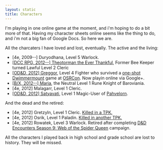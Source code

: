 ```yaml
---
layout: static
title: Characters
---
```


I'm playing in one online game at the moment, and i'm hoping to do a bit more of that. Having my character sheets online seems like the thing to do, and i'm not a big fan of Google Docs. So here we are.

All the charcaters I have loved and lost, eventually. The active and the living: 

 * \[4e, 2009--\] Duryodhana, Level 5 Warlock.
 * [\[DCC RPG, 2012--\] Theotorman the Ever Thankful][theotorman], Former Bee Keeper turned Lawful Level 2 Cleric
 * [\[OD&D, 2012\] Greggor][greggor], Level 4 Fighter who survived a [one-shot Dwimmermount][dwimmermount] game at [OSRCon][]. Now playin online via Google+.
 * [\[B/X, 2012--\] Maria][maria], the Neutral Level 1 Rune Knight of Baroviania.
 * \[4e, 2012\] Malagarr, Level 1 Cleric.
 * [\[OD&D, 2012\] Satyavati][satyavati], Level 1 Magic-User of [Pahvelorn][].
 
And the dead and the retired: 

 * \[4e, 2012\] Gretzyln, Level 1 Cleric. [Killed in a TPK.][total-party-kill]
 * \[4e, 2012\] Osrik, Level 1 Paladin. [Killed in another TPK.][dead-again]
 * \[4e, 2012\] Rowatek, Level 3 Warlock. Retired after completing [D&D Encounters Season 9: Web of the Spider Queen][d&d-season-9] campaign.
 

[maria]: /characters/maria/
[theotorman]: /characters/theotorman/
[greggor]: /characters/greggor/
[satyavati]: /characters/satyavati/
[pahvelorn]: http://untimately.blogspot.ca/p/pahvelorn.html
[dwimmermount]: /blog/dwimmermount-osrcon-level-1/
[osrcon]: /blog/osrcon-2012
[total-party-kill]: /blog/total-party-kill/
[dead-again]: /blog/dead-again/
[d&d-season-9]: http://dungeonsmaster.com/2012/08/dd-encounters-web-of-the-spider-queen-report-card/

All the characters I played back in high school and grade school are lost to history. They will be missed.